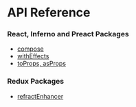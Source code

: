# API Reference

### React, Inferno and Preact Packages

*   [compose](compose.md)
*   [withEffects](withEffects.md)
*   [toProps, asProps](props.md)

### Redux Packages

*   [refractEnhancer](refractEnhancer.md)
